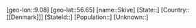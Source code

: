﻿---
location: [56.65,9.08]
type: City
tags:
- geo/City


SpocWebEntityId: 34306
isDeleted: false
confidential: public

---
[geo-lon::9.08]
[geo-lat::56.65]
[name::Skive]
[State::]
[Country::[[Denmark]]]
[StateId::]
[Population::]
[Unknown::]

